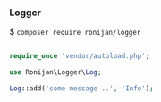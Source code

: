 ### Logger

$ `composer require ronijan/logger`

```php

require_once 'vendor/autoload.php';

use Ronijan\Logger\Log;

Log::add('some message ..', 'Info');
```
